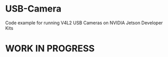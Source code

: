 # USB-Camera
Code example for running V4L2 USB Cameras on NVIDIA Jetson Developer Kits

# WORK IN PROGRESS
